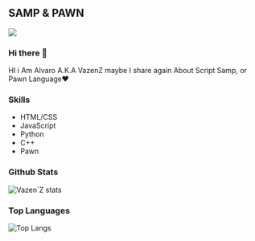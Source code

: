 ## SAMP & PAWN

[![](https://cdn.discordapp.com/attachments/721670058287300608/822469489177526372/20210319_205958.jpg)](https://github.com/VazenZ)

### Hi there 👋


HI i Am Alvaro A.K.A VazenZ 
maybe I share again About Script Samp, or Pawn Language❤️


### Skills

- HTML/CSS
- JavaScript
- Python
- C++
- Pawn

### Github Stats

![Vazen`Z stats](https://github-readme-stats.vercel.app/api?username=VazenZ&count_private=true&show_icons=true&theme=radical)

### Top Languages

![Top Langs](https://github-readme-stats.vercel.app/api/top-langs/?username=VazenZ&show_icons=true&theme=radical)
